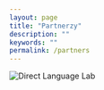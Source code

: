 ```yaml
---
layout: page
title: "Partnerzy"
description: ""
keywords: ""
permalink: /partners
---
```


![Direct Language Lab](http://interpc.pl/~mlewinterpc/myschoolofenglish/images/partners/DDL.jpg)